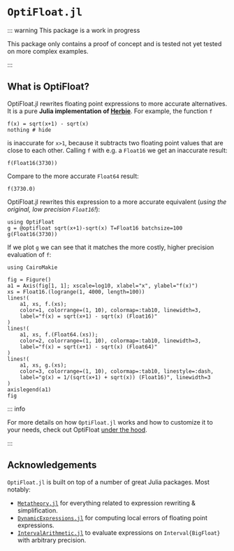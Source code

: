 # `OptiFloat.jl`

::: warning This package is a work in progress

This package only contains a proof of concept and is tested not yet tested on more complex examples.

:::


## What is OptiFloat?

OptiFloat.jl rewrites floating point expressions to more accurate alternatives.
It is a pure **Julia implementation of [Herbie](https://herbie.uwplse.org/)**.
For example, the function `f`

```@example sqrtexample
f(x) = sqrt(x+1) - sqrt(x)
nothing # hide
```

is inaccurate for `x>1`, because it subtracts two floating point values that are
close to each other. Calling `f` with e.g. a `Float16` we get an inaccurate result:

```@repl sqrtexample
f(Float16(3730))
```

Compare to the more accurate `Float64` result:
```@repl sqrtexample
f(3730.0)
```

OptiFloat.jl rewrites this expression to a more accurate equivalent (*using the original, low precision `Float16`!*):
```@repl sqrtexample
using OptiFloat
g = @optifloat sqrt(x+1)-sqrt(x) T=Float16 batchsize=100
g(Float16(3730))
```

If we plot `g` we can see that it matches the more costly, higher precision
evaluation of `f`:

```@example sqrtexample
using CairoMakie

fig = Figure()
a1 = Axis(fig[1, 1]; xscale=log10, xlabel="x", ylabel="f(x)")
xs = Float16.(logrange(1, 4000, length=100))
lines!(
    a1, xs, f.(xs);
    color=1, colorrange=(1, 10), colormap=:tab10, linewidth=3,
    label="f(x) = sqrt(x+1) - sqrt(x) (Float16)"
)
lines!(
    a1, xs, f.(Float64.(xs));
    color=2, colorrange=(1, 10), colormap=:tab10, linewidth=3,
    label="f(x) = sqrt(x+1) - sqrt(x) (Float64)"
)
lines!(
    a1, xs, g.(xs);
    color=3, colorrange=(1, 10), colormap=:tab10, linestyle=:dash,
    label="g(x) = 1/(sqrt(x+1) + sqrt(x)) (Float16)", linewidth=3
)
axislegend(a1)
fig
```

::: info

For more details on how `OptiFloat.jl` works and how to customize it to your
needs, check out OptiFloat [under the hood](internals.md).

:::


## Acknowledgements

`OptiFloat.jl` is built on top of a number of great Julia packages. Most notably:

- [`Metatheory.jl`](https://github.com/JuliaSymbolics/Metatheory.jl) for everything related to expression rewriting & simplification.
- [`DynamicExpressions.jl`](https://github.com/SymbolicML/DynamicExpressions.jl) for computing local errors of floating point expressions.
- [`IntervalArithmetic.jl`](https://github.com/JuliaIntervals/IntervalArithmetic.jl) to evaluate expressions on `Interval{BigFloat}` with arbitrary precision.
